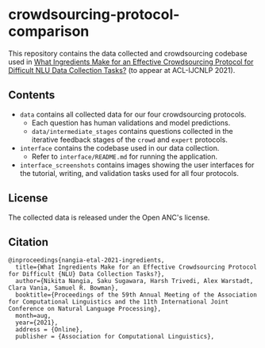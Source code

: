 # crowdsourcing-protocol-comparison

This repository contains the data collected and crowdsourcing codebase used in [What Ingredients Make for an Effective Crowdsourcing Protocol for Difficult NLU Data Collection Tasks?](https://arxiv.org/abs/2106.00794) (to appear at ACL-IJCNLP 2021).

## Contents

- `data` contains all collected data for our four crowdsourcing protocols.
  + Each question has human validations and model predictions.
  + `data/intermediate_stages` contains questions collected in the iterative feedback stages of the `crowd` and `expert` protocols.
- `interface` contains the codebase used in our data collection.
  + Refer to `interface/README.md` for running the application.
- `interface_screenshots` contains images showing the user interfaces for the tutorial, writing, and validation tasks used for all four protocols.

## License

The collected data is released under the Open ANC's license.

## Citation

```
@inproceedings{nangia-etal-2021-ingredients,
  title={What Ingredients Make for an Effective Crowdsourcing Protocol for Difficult {NLU} Data Collection Tasks?},              
  author={Nikita Nangia, Saku Sugawara, Harsh Trivedi, Alex Warstadt, Clara Vania, Samuel R. Bowman},
  booktitle={Proceedings of the 59th Annual Meeting of the Association for Computational Linguistics and the 11th International Joint Conference on Natural Language Processing},
  month=aug,
  year={2021},
  address = {Online},
  publisher = {Association for Computational Linguistics},
```
